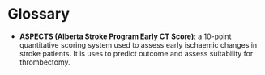 # Glossary

* **ASPECTS (Alberta Stroke Program Early CT Score)**: a 10-point quantitative scoring system used to assess early ischaemic changes in stroke patients. It is uses to predict outcome and assess suitability for thrombectomy.


